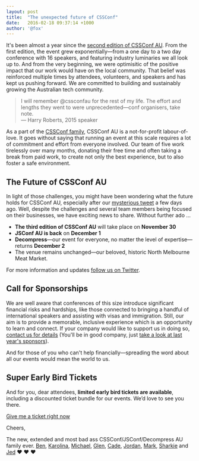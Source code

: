 ```yaml
---
layout: post
title:  "The unexpected future of CSSConf"
date:   2016-02-18 09:37:14 +1000
author: '@fox'
---
```

It's been almost a year since the [second edition of CSSConf AU](http://2015.cssconf.com.au/). From the first edition, the event grew exponentially—from a one day to a two day conference with 16 speakers, and featuring industry luminaries we all look up to. And from the very beginning, we were optimisitic of the positive impact that our work would have on the local community. That belief was reinforced multiple times by attendees, volunteers, and speakers and has kept us pushing forward. We are committed to building and sustainably growing the Australian tech community.

> I will remember @cssconfau for the rest of my life. The effort and lengths they went to were unprecedented—conf organisers, take note.  
> — Harry Roberts, 2015 speaker

As a part of the [CSSConf family](http://cssconf.org/), CSSConf AU is a not-for-profit labour-of-love. It goes without saying that running an event at this scale requires a lot of commitment and effort from everyone involved. Our team of five work tirelessly over many months, donating their free time and often taking a break from paid work, to create not only the best experience, but to also foster a safe environment.

## The Future of CSSConf AU

In light of those challenges, you might have been wondering what the future holds for CSSConf AU, especially after our [mysterious tweet](https://twitter.com/cssconfau/status/692136694364114944) a few days ago. Well, despite the challenges and several team members being focused on their businesses, we have exciting news to share. Without further ado …

*   **The third edition of CSSConf AU** will take place on **November 30**
*   **JSConf AU is back** on **December 1**
*   **Decompress**—our event for everyone, no matter the level of expertise—returns **December 2**
*   The venue remains unchanged—our beloved, historic North Melbourne Meat Market.

For more information and updates [follow us on Twitter](https://twitter.com/cssconfau).

## Call for Sponsorships

We are well aware that conferences of this size introduce significant financial risks and hardships, like those connected to bringing a handful of international speakers and assisting with visas and immigration. Still, our aim is to provide a memorable, inclusive experience which is an opportunity to learn and connect. If your company would like to support us in doing so, [contact us for details](mailto:sponsors@cssconf.com.au) (You'll be in good company, just [take a look at last year's sponsors](http://2015.cssconf.com.au/#sponsors)).

And for those of you who can't help financially—spreading the word about all our events would mean the world to us.

## Super Early Bird Tickets

And for you, dear attendees, **limited early bird tickets are available**, including a discounted ticket bundle for our events. We’d love to see you there.

[Give me a ticket right now](http://ti.to/cssconf-au/2016/)

Cheers,

The new, extended and most bad ass CSSConf/­JSConf/­Decompress AU family ever. [Ben](https://twitter.com/benschwarz), [Karolina](https://twitter.com/fox), [Michael](https://twitter.com/xzyfer), [Glen](https://twitter.com/glenmaddern), [Cade](https://twitter.com/helveticade), [Jordan](https://twitter.com/jordanlewiz), [Mark](https://twitter.com/markdalgleish), [Sharkie](https://twitter.com/twalve) and [Jed](https://twitter.com/JedWatson) ❤ ❤ ❤
